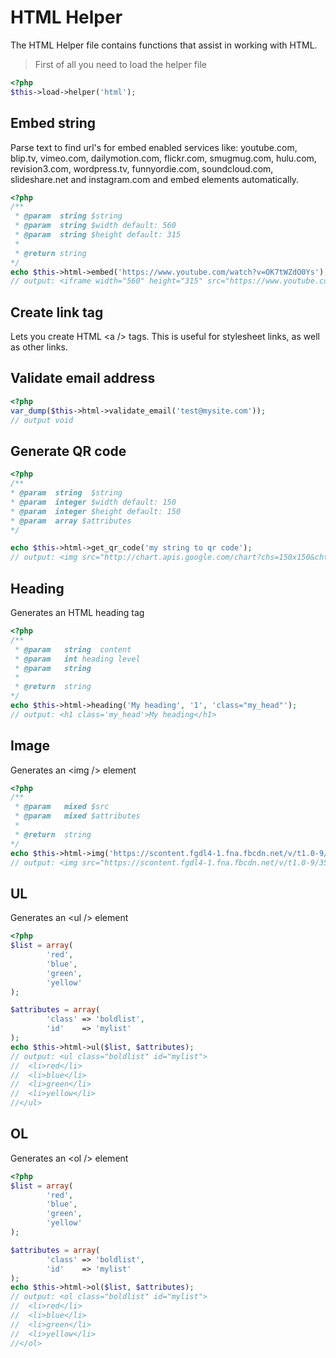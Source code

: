 # HTML Helper

The HTML Helper file contains functions that assist in working with HTML.

> First of all you need to load the helper file

```php
<?php
$this->load->helper('html');
```

## Embed string

Parse text to find url's for embed enabled services like: youtube.com, blip.tv, vimeo.com, dailymotion.com, flickr.com, smugmug.com, hulu.com, revision3.com, wordpress.tv, funnyordie.com, soundcloud.com, slideshare.net and instagram.com and embed elements automatically.

```php
<?php
/**
 * @param  string $string
 * @param  string $width default: 560
 * @param  string $height default: 315
 *
 * @return string
*/
echo $this->html->embed('https://www.youtube.com/watch?v=OK7tWZdO0Ys');
// output: <iframe width="560" height="315" src="https://www.youtube.com/embed/OK7tWZdO0Ys?feature=oembed" frameborder="0" allow="autoplay; encrypted-media" allowfullscreen></iframe>
```

## Create link tag

Lets you create HTML &#x3C;a /&#x3E; tags. This is useful for stylesheet links, as well as other links.

## Validate email address

```php
<?php
var_dump($this->html->validate_email('test@mysite.com'));
// output void
```

## Generate QR code

```php
<?php
/**
* @param  string  $string
* @param  integer $width default: 150
* @param  integer $height default: 150
* @param  array $attributes
*/

echo $this->html->get_qr_code('my string to qr code');
// output: <img src="http://chart.apis.google.com/chart?chs=150x150&cht=qr&chl=my+string+to+qr+code" width="150" height="150"  />
```

## Heading

Generates an HTML heading tag

```php
<?php
/**
 * @param	string	content
 * @param	int	heading level
 * @param	string
 *
 * @return	string
*/
echo $this->html->heading('My heading', '1', 'class="my_head"');
// output: <h1 class='my_head'>My heading</h1>
```

## Image

Generates an &#x3C;img /&#x3E; element

```php
<?php
/**
 * @param	mixed $src
 * @param	mixed $attributes
 *
 * @return	string
*/
echo $this->html->img('https://scontent.fgdl4-1.fna.fbcdn.net/v/t1.0-9/35151329_2086731074928935_8159052263000637440_o.jpg?_nc_cat=0&oh=46fd588d04581c56e2892ab6e7dbadba&oe=5BAE3343', 'class="my_image"');
// output: <img src="https://scontent.fgdl4-1.fna.fbcdn.net/v/t1.0-9/35151329_2086731074928935_8159052263000637440_o.jpg?_nc_cat=0&oh=46fd588d04581c56e2892ab6e7dbadba&oe=5BAE3343" alt="" class="my_image" />
```

## UL

Generates an &#x3C;ul /&#x3E; element

```php
<?php
$list = array(
        'red',
        'blue',
        'green',
        'yellow'
);

$attributes = array(
        'class' => 'boldlist',
        'id'    => 'mylist'
);
echo $this->html->ul($list, $attributes);
// output: <ul class="boldlist" id="mylist">
//  <li>red</li>
//  <li>blue</li>
//  <li>green</li>
//  <li>yellow</li>
//</ul>
```

## OL

Generates an &#x3C;ol /&#x3E; element

```php
<?php
$list = array(
        'red',
        'blue',
        'green',
        'yellow'
);

$attributes = array(
        'class' => 'boldlist',
        'id'    => 'mylist'
);
echo $this->html->ol($list, $attributes);
// output: <ol class="boldlist" id="mylist">
//  <li>red</li>
//  <li>blue</li>
//  <li>green</li>
//  <li>yellow</li>
//</ol>
```
